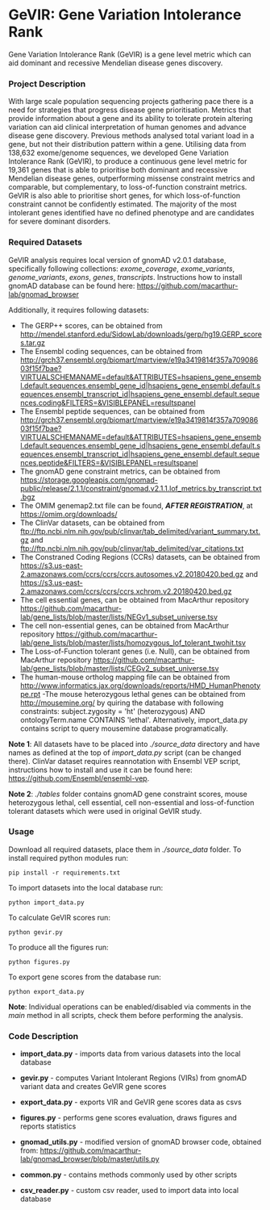 # GeVIR: Gene Variation Intolerance Rank
Gene Variation Intolerance Rank (GeVIR) is a gene level metric which can aid dominant and recessive Mendelian disease genes discovery.

### Project Description

With large scale population sequencing projects gathering pace there is a need for strategies that progress disease gene prioritisation. Metrics that provide information about a gene and its ability to tolerate protein altering variation can aid clinical interpretation of human genomes and advance disease gene discovery. Previous methods analysed total variant load in a gene, but not their distribution pattern within a gene. Utilising data from 138,632 exome/genome sequences, we developed Gene Variation Intolerance Rank (GeVIR), to produce a continuous gene level metric for 19,361 genes that is able to prioritise both dominant and recessive Mendelian disease genes, outperforming missense constraint metrics and comparable, but complementary, to loss-of-function constraint metrics. GeVIR is also able to prioritise short genes, for which loss-of-function constraint cannot be confidently estimated. The majority of the most intolerant genes identified have no defined phenotype and are candidates for severe dominant disorders. 

### Required Datasets
GeVIR analysis requires local version of gnomAD v2.0.1 database, specifically following collections: _exome_coverage_, _exome_variants_, _genome_variants_, _exons_, _genes_, _transcripts_. Instructions how to install gnomAD database can be found here:
https://github.com/macarthur-lab/gnomad_browser

Additionally, it requires following datasets:
- The GERP++ scores, can be obtained from
http://mendel.stanford.edu/SidowLab/downloads/gerp/hg19.GERP_scores.tar.gz
- The Ensembl coding sequences, can be obtained from
http://grch37.ensembl.org/biomart/martview/e19a3419814f357a70908603f15f7bae?VIRTUALSCHEMANAME=default&ATTRIBUTES=hsapiens_gene_ensembl.default.sequences.ensembl_gene_id|hsapiens_gene_ensembl.default.sequences.ensembl_transcript_id|hsapiens_gene_ensembl.default.sequences.coding&FILTERS=&VISIBLEPANEL=resultspanel
- The Ensembl peptide sequences, can be obtained from
http://grch37.ensembl.org/biomart/martview/e19a3419814f357a70908603f15f7bae?VIRTUALSCHEMANAME=default&ATTRIBUTES=hsapiens_gene_ensembl.default.sequences.ensembl_gene_id|hsapiens_gene_ensembl.default.sequences.ensembl_transcript_id|hsapiens_gene_ensembl.default.sequences.peptide&FILTERS=&VISIBLEPANEL=resultspanel
- The gnomAD gene constraint metrics, can be obtained from 
https://storage.googleapis.com/gnomad-public/release/2.1.1/constraint/gnomad.v2.1.1.lof_metrics.by_transcript.txt.bgz
- The OMIM genemap2.txt file can be found, **_AFTER REGISTRATION_**, at
https://omim.org/downloads/
- The ClinVar datasets, can be obtained from
ftp://ftp.ncbi.nlm.nih.gov/pub/clinvar/tab_delimited/variant_summary.txt.gz and 
ftp://ftp.ncbi.nlm.nih.gov/pub/clinvar/tab_delimited/var_citations.txt
- The Constraned Coding Regions (CCRs) datasets, can be obtained from
https://s3.us-east-2.amazonaws.com/ccrs/ccrs/ccrs.autosomes.v2.20180420.bed.gz and
https://s3.us-east-2.amazonaws.com/ccrs/ccrs/ccrs.xchrom.v2.20180420.bed.gz
- The cell essential genes, can be obtained from MacArthur repository
https://github.com/macarthur-lab/gene_lists/blob/master/lists/NEGv1_subset_universe.tsv
- The cell non-essential genes, can be obtained from MacArthur repository
https://github.com/macarthur-lab/gene_lists/blob/master/lists/homozygous_lof_tolerant_twohit.tsv
- The Loss-of-Function tolerant genes (i.e. Null), can be obtained from MacArthur repository
https://github.com/macarthur-lab/gene_lists/blob/master/lists/CEGv2_subset_universe.tsv
- The human-mouse ortholog mapping file can be obtained from
http://www.informatics.jax.org/downloads/reports/HMD_HumanPhenotype.rpt
-The mouse heterozygous lethal genes can be obtained from http://mousemine.org/ by quiring the database with following constraints: subject.zygosity = 'ht' (heterozygous) AND ontologyTerm.name CONTAINS 'lethal'. Alternatively, import_data.py contains script to query mousemine database programatically.

**Note 1**: All datasets have to be placed into _./source_data_ directory and have names as defined at the top of _import_data.py_ script (can be changed there). ClinVar dataset requires reannotation with Ensembl VEP script, instructions how to install and use it can be found here: https://github.com/Ensembl/ensembl-vep. 

**Note 2**: _./tables_ folder contains gnomAD gene constraint scores, mouse heterozygous lethal, cell essential, cell non-essential and loss-of-function tolerant datasets which were used in original GeVIR study.

### Usage
Download all required datasets, place them in _./source_data_ folder.
To install required python modules run:
```
pip install -r requirements.txt
```
To import datasets into the local database run: 
```
python import_data.py
```
To calculate GeVIR scores run:
```
python gevir.py
```
To produce all the figures run:
```
python figures.py
```
To export gene scores from the database run:
```
python export_data.py
```

**Note**: Individual operations can be enabled/disabled via comments in the _main_ method in all scripts, check them before performing the analysis.

### Code Description

- **import_data.py** - imports data from various datasets into the local database

- **gevir.py** - computes Variant Intolerant Regions (VIRs) from gnomAD variant data and creates GeVIR gene scores

- **export_data.py** - exports VIR and GeVIR gene scores data as csvs

- **figures.py** - performs gene scores evaluation, draws figures and reports statistics
- **gnomad_utils.py** - modified version of gnomAD browser code, obtained from:
https://github.com/macarthur-lab/gnomad_browser/blob/master/utils.py
- **common.py** - contains methods commonly used by other scripts
- **csv_reader.py** - custom csv reader, used to import data into local database
